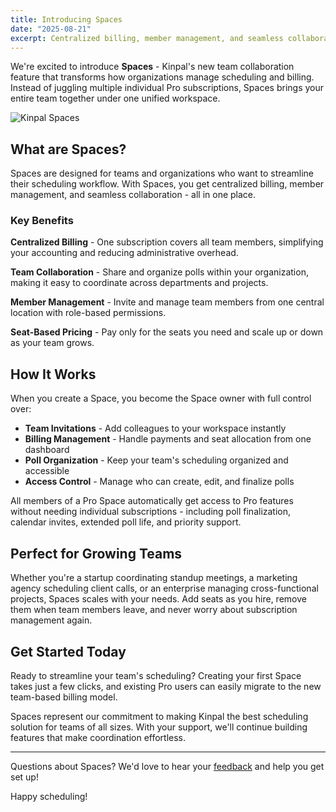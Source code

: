 ```yaml
---
title: Introducing Spaces
date: "2025-08-21"
excerpt: Centralized billing, member management, and seamless collaboration in one place.
---
```


We're excited to introduce **Spaces** - Kinpal's new team collaboration feature that transforms how organizations manage scheduling and billing. Instead of juggling multiple individual Pro subscriptions, Spaces brings your entire team together under one unified workspace.

![Kinpal Spaces](https://d39ixtfgglw55o.cloudfront.net/images/spaces.webp)

## What are Spaces?

Spaces are designed for teams and organizations who want to streamline their scheduling workflow. With Spaces, you get centralized billing, member management, and seamless collaboration - all in one place.

### Key Benefits

**Centralized Billing** - One subscription covers all team members, simplifying your accounting and reducing administrative overhead.

**Team Collaboration** - Share and organize polls within your organization, making it easy to coordinate across departments and projects.

**Member Management** - Invite and manage team members from one central location with role-based permissions.

**Seat-Based Pricing** - Pay only for the seats you need and scale up or down as your team grows.

## How It Works

When you create a Space, you become the Space owner with full control over:

- **Team Invitations** - Add colleagues to your workspace instantly
- **Billing Management** - Handle payments and seat allocation from one dashboard  
- **Poll Organization** - Keep your team's scheduling organized and accessible
- **Access Control** - Manage who can create, edit, and finalize polls

All members of a Pro Space automatically get access to Pro features without needing individual subscriptions - including poll finalization, calendar invites, extended poll life, and priority support.

## Perfect for Growing Teams

Whether you're a startup coordinating standup meetings, a marketing agency scheduling client calls, or an enterprise managing cross-functional projects, Spaces scales with your needs. Add seats as you hire, remove them when team members leave, and never worry about subscription management again.

## Get Started Today

Ready to streamline your team's scheduling? Creating your first Space takes just a few clicks, and existing Pro users can easily migrate to the new team-based billing model.

Spaces represent our commitment to making Kinpal the best scheduling solution for teams of all sizes. With your support, we'll continue building features that make coordination effortless.

---

Questions about Spaces? We'd love to hear your [feedback](mailto:feedback@kinpal.com) and help you get set up!

Happy scheduling!